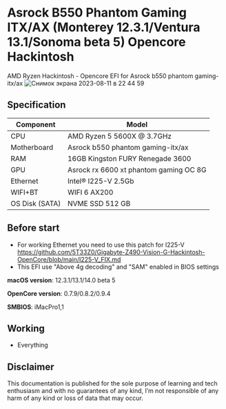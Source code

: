 # Asrock B550 Phantom Gaming ITX/AX (Monterey 12.3.1/Ventura 13.1/Sonoma beta 5) Opencore Hackintosh
AMD Ryzen Hackintosh - Opencore EFI for Asrock b550 phantom gaming-itx/ax
![Снимок экрана 2023-08-11 в 22 44 59](https://github.com/tranquilitysmile/asrock-b550-phantom-gaming-itx-ax-opencore/assets/79373600/03eab64c-a63c-42ef-ba5b-01437de8cacf)

## Specification
| **Component** | **Model** |
| ------------- | --------- |
| CPU | AMD Ryzen 5 5600X @ 3.7GHz |
| Motherboard | Asrock b550 phantom gaming-itx/ax |
| RAM | 16GB Kingston FURY Renegade 3600 |
| GPU | Asrock rx 6600 xt phantom gaming OC 8G  |
| Ethernet | Intel® I225-V 2.5Gb |
| WIFI+BT | WIFI 6 AX200 |
| OS Disk (SATA) | NVME SSD 512 GB |

## Before start

- For working Ethernet you need to use this patch for I225-V https://github.com/5T33Z0/Gigabyte-Z490-Vision-G-Hackintosh-OpenCore/blob/main/I225-V_FIX.md
- This EFI use "Above 4g decoding" and "SAM" enabled in BIOS settings

**macOS version**: 12.3.1/13.1/14.0 beta 5

**OpenCore version**: 0.7.9/0.8.2/0.9.4

**SMBIOS**:  iMacPro1,1

## Working
- Everything

## Disclaimer

This documentation is published for the sole purpose of learning and tech enthusiasm and with no guarantees of any kind, I’m not responsible of any harm of any kind or loss of data that may occur.
